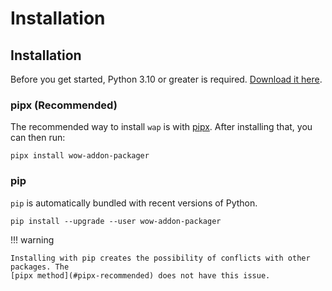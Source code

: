 # Installation

## Installation

Before you get started, Python 3.10 or greater is required.
[Download it here](https://www.python.org/downloads/).

### pipx (Recommended)

The recommended way to install `wap` is with [pipx](https://pypa.github.io/pipx/). After installing
that, you can then run:

```console
pipx install wow-addon-packager
```

### pip

`pip` is automatically bundled with recent versions of Python.

```console
pip install --upgrade --user wow-addon-packager
```

!!! warning

    Installing with pip creates the possibility of conflicts with other packages. The
    [pipx method](#pipx-recommended) does not have this issue.
